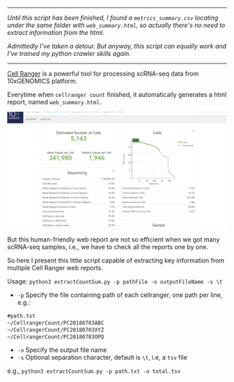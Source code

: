 # 

***
*Until this script has been finished, I found a `metrics_summary.csv` locating under the same folder with `web_summary.html`, so actually there's no need to extract information from the html.*
  
*Admittedly I've taken a detour. But anyway, this script can equally work and I've trained my python crawler skills again.*
  
***

[Cell Ranger](https://support.10xgenomics.com/single-cell-gene-expression/software/pipelines/latest/what-is-cell-ranger) is a powerful tool for processing scRNA-seq data from 10xGENOMICS platform.
  
Everytime when `cellranger count` finished, it automatically generates a html report, named `web_summary.html`.
  
![CRwebsum](websum.png)

But this human-friendly web report are not so efficient when we got many scRNA-seq samples, i.e., we have to check all the reports one by one.
  
So here I present this little script capable of extracting key information from multiple Cell Ranger web reports. 
  
Usage: 
`python3 extractCountSum.py -p pathFile -o outputFileName -s \t`
  
- `-p` Specify the file containing path of each cellranger, one path per line, e.g.:
  
```
#path.txt
~/CellrangerCount/PC20180703ABC
~/CellrangerCount/PC20180703XYZ
~/CellrangerCount/PC20180703OPQ
```
  
- `-o` Specify the output file name
- `-s` Optional separation character, default is `\t`, i.e, a `tsv` file
  
e.g., `python3 extractCountSum.py -p path.txt -o total.tsv`
  
